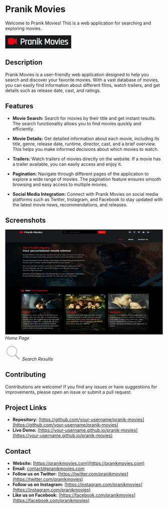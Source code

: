 # Pranik Movies

Welcome to Pranik Movies! This is a web application for searching and exploring movies.

![Pranik Movies Logo](./static/img/logo.png)

## Description

Pranik Movies is a user-friendly web application designed to help you search and discover your favorite movies. With a vast database of movies, you can easily find information about different films, watch trailers, and get details such as release date, cast, and ratings.

## Features

- **Movie Search:** Search for movies by their title and get instant results. The search functionality allows you to find movies quickly and efficiently.

- **Movie Details:** Get detailed information about each movie, including its title, genre, release date, runtime, director, cast, and a brief overview. This helps you make informed decisions about which movies to watch.

- **Trailers:** Watch trailers of movies directly on the website. If a movie has a trailer available, you can easily access and enjoy it.

- **Pagination:** Navigate through different pages of the application to explore a wide range of movies. The pagination feature ensures smooth browsing and easy access to multiple movies.

- **Social Media Integration:** Connect with Pranik Movies on social media platforms such as Twitter, Instagram, and Facebook to stay updated with the latest movie news, recommendations, and releases.

## Screenshots

![Home Page](./static/img/home.png)
*Home Page*

![Search Results](./static/img/search.png)
*Search Results*

## Contributing

Contributions are welcome! If you find any issues or have suggestions for improvements, please open an issue or submit a pull request.

## Project Links

- **Repository:** [https://github.com/your-username/pranik-movies](https://github.com/your-username/pranik-movies)
- **Live Demo:** [https://your-username.github.io/pranik-movies](https://your-username.github.io/pranik-movies)

## Contact

- **Website:** [https://pranikmovies.com](https://pranikmovies.com)
- **Email:** contact@pranikmovies.com
- **Follow us on Twitter:** [https://twitter.com/pranikmovies](https://twitter.com/pranikmovies)
- **Follow us on Instagram:** [https://instagram.com/pranikmovies](https://instagram.com/pranikmovies)
- **Like us on Facebook:** [https://facebook.com/pranikmovies](https://facebook.com/pranikmovies)
